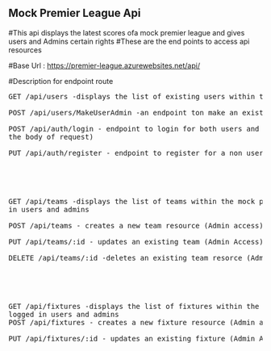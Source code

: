 ## Mock Premier League Api
#This api displays the latest scores ofa mock premier league and gives users and Admins certain rights
#These are the end points to access api resources

#Base Url : https://premier-league.azurewebsites.net/api/

#Description for endpoint route
<pre>
GET /api/users -displays the list of existing users within the application <br>
POST /api/users/MakeUserAdmin -an endpoint ton make an existing user an admin (requires Admin Access) <br/>
POST /api/auth/login - endpoint to login for both users and admin (requires username and password in
the body of request) <br>
PUT /api/auth/register - endpoint to register for a non user<br><br><br>


GET /api/teams -displays the list of teams within the mock premier league and can be viewed by logged 
in users and admins<br>
POST /api/teams - creates a new team resource (Admin access)<br>
PUT /api/teams/:id - updates an existing team (Admin Access)<br>
DELETE /api/teams/:id -deletes an existing team resorce (Admin Resource) <br><br><br>


GET /api/fixtures -displays the list of fixtures within the mock premier league and can be viewed by 
logged in users and admins
POST /api/fixtures - creates a new fixture resource (Admin access)<br>
PUT /api/fixtures/:id - updates an existing fixture (Admin Access)<br>
</pre>
